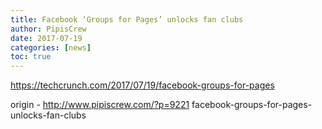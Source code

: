 ```yaml
---
title: Facebook ‘Groups for Pages’ unlocks fan clubs
author: PipisCrew
date: 2017-07-19
categories: [news]
toc: true
---
```


https://techcrunch.com/2017/07/19/facebook-groups-for-pages

origin - http://www.pipiscrew.com/?p=9221 facebook-groups-for-pages-unlocks-fan-clubs